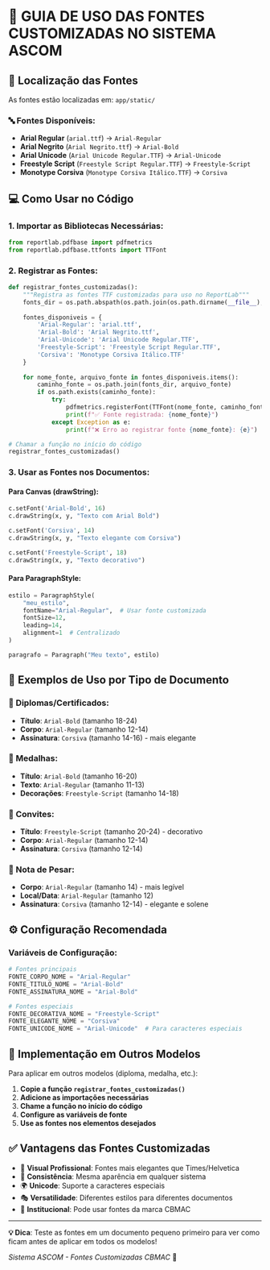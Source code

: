 # 🎨 GUIA DE USO DAS FONTES CUSTOMIZADAS NO SISTEMA ASCOM

## 📂 Localização das Fontes
As fontes estão localizadas em: `app/static/`

### 🔤 Fontes Disponíveis:
- **Arial Regular** (`arial.ttf`) → `Arial-Regular`
- **Arial Negrito** (`Arial Negrito.ttf`) → `Arial-Bold`
- **Arial Unicode** (`Arial Unicode Regular.TTF`) → `Arial-Unicode`
- **Freestyle Script** (`Freestyle Script Regular.TTF`) → `Freestyle-Script`
- **Monotype Corsiva** (`Monotype Corsiva Itálico.TTF`) → `Corsiva`

## 💻 Como Usar no Código

### 1. **Importar as Bibliotecas Necessárias:**
```python
from reportlab.pdfbase import pdfmetrics
from reportlab.pdfbase.ttfonts import TTFont
```

### 2. **Registrar as Fontes:**
```python
def registrar_fontes_customizadas():
    """Registra as fontes TTF customizadas para uso no ReportLab"""
    fonts_dir = os.path.abspath(os.path.join(os.path.dirname(__file__), '..', 'static'))
    
    fontes_disponiveis = {
        'Arial-Regular': 'arial.ttf',
        'Arial-Bold': 'Arial Negrito.ttf',
        'Arial-Unicode': 'Arial Unicode Regular.TTF',
        'Freestyle-Script': 'Freestyle Script Regular.TTF',
        'Corsiva': 'Monotype Corsiva Itálico.TTF'
    }
    
    for nome_fonte, arquivo_fonte in fontes_disponiveis.items():
        caminho_fonte = os.path.join(fonts_dir, arquivo_fonte)
        if os.path.exists(caminho_fonte):
            try:
                pdfmetrics.registerFont(TTFont(nome_fonte, caminho_fonte))
                print(f"✅ Fonte registrada: {nome_fonte}")
            except Exception as e:
                print(f"❌ Erro ao registrar fonte {nome_fonte}: {e}")

# Chamar a função no início do código
registrar_fontes_customizadas()
```

### 3. **Usar as Fontes nos Documentos:**

#### **Para Canvas (drawString):**
```python
c.setFont('Arial-Bold', 16)
c.drawString(x, y, "Texto com Arial Bold")

c.setFont('Corsiva', 14) 
c.drawString(x, y, "Texto elegante com Corsiva")

c.setFont('Freestyle-Script', 18)
c.drawString(x, y, "Texto decorativo")
```

#### **Para ParagraphStyle:**
```python
estilo = ParagraphStyle(
    "meu_estilo",
    fontName="Arial-Regular",  # Usar fonte customizada
    fontSize=12,
    leading=14,
    alignment=1  # Centralizado
)

paragrafo = Paragraph("Meu texto", estilo)
```

## 🎯 Exemplos de Uso por Tipo de Documento

### **📜 Diplomas/Certificados:**
- **Título**: `Arial-Bold` (tamanho 18-24)
- **Corpo**: `Arial-Regular` (tamanho 12-14)
- **Assinatura**: `Corsiva` (tamanho 14-16) - mais elegante

### **🏅 Medalhas:**
- **Título**: `Arial-Bold` (tamanho 16-20)
- **Texto**: `Arial-Regular` (tamanho 11-13)
- **Decorações**: `Freestyle-Script` (tamanho 14-18)

### **💌 Convites:**
- **Título**: `Freestyle-Script` (tamanho 20-24) - decorativo
- **Corpo**: `Arial-Regular` (tamanho 12-14)
- **Assinatura**: `Corsiva` (tamanho 12-14)

### **🖤 Nota de Pesar:**
- **Corpo**: `Arial-Regular` (tamanho 14) - mais legível
- **Local/Data**: `Arial-Regular` (tamanho 12)
- **Assinatura**: `Corsiva` (tamanho 12-14) - elegante e solene

## ⚙️ Configuração Recomendada

### **Variáveis de Configuração:**
```python
# Fontes principais
FONTE_CORPO_NOME = "Arial-Regular"
FONTE_TITULO_NOME = "Arial-Bold"  
FONTE_ASSINATURA_NOME = "Arial-Bold"

# Fontes especiais
FONTE_DECORATIVA_NOME = "Freestyle-Script"
FONTE_ELEGANTE_NOME = "Corsiva"
FONTE_UNICODE_NOME = "Arial-Unicode"  # Para caracteres especiais
```

## 🔧 Implementação em Outros Modelos

Para aplicar em outros modelos (diploma, medalha, etc.):

1. **Copie a função `registrar_fontes_customizadas()`**
2. **Adicione as importações necessárias**
3. **Chame a função no início do código**
4. **Configure as variáveis de fonte**
5. **Use as fontes nos elementos desejados**

## ✅ Vantagens das Fontes Customizadas

- 🎨 **Visual Profissional**: Fontes mais elegantes que Times/Helvetica
- 📱 **Consistência**: Mesma aparência em qualquer sistema
- 🌍 **Unicode**: Suporte a caracteres especiais
- 🎭 **Versatilidade**: Diferentes estilos para diferentes documentos
- 💼 **Institucional**: Pode usar fontes da marca CBMAC

---
**💡 Dica**: Teste as fontes em um documento pequeno primeiro para ver como ficam antes de aplicar em todos os modelos!

*Sistema ASCOM - Fontes Customizadas CBMAC* 🚒